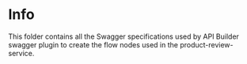 # Info

This folder contains all the Swagger specifications used by API Builder swagger plugin to create the flow nodes used in the product-review-service.